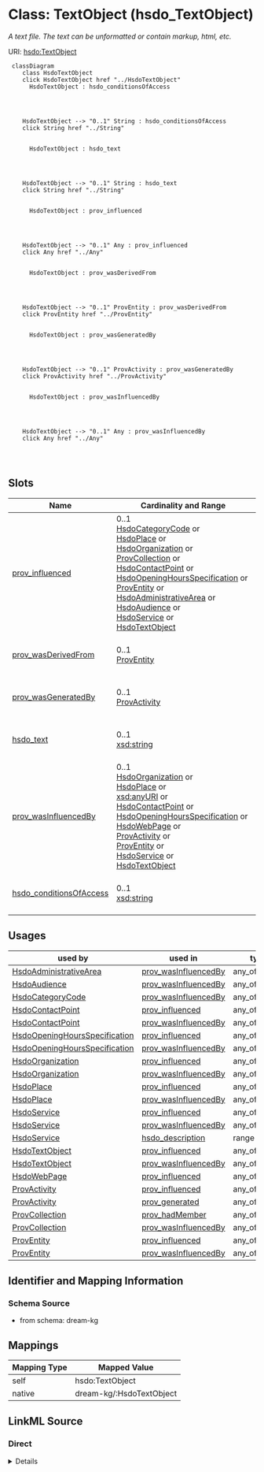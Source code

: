 

# Class: TextObject (hsdo_TextObject)


_A text file. The text can be unformatted or contain markup, html, etc._





URI: [hsdo:TextObject](hsdo:TextObject)






```mermaid
 classDiagram
    class HsdoTextObject
    click HsdoTextObject href "../HsdoTextObject"
      HsdoTextObject : hsdo_conditionsOfAccess
        
          
    
    
    HsdoTextObject --> "0..1" String : hsdo_conditionsOfAccess
    click String href "../String"

        
      HsdoTextObject : hsdo_text
        
          
    
    
    HsdoTextObject --> "0..1" String : hsdo_text
    click String href "../String"

        
      HsdoTextObject : prov_influenced
        
          
    
    
    HsdoTextObject --> "0..1" Any : prov_influenced
    click Any href "../Any"

        
      HsdoTextObject : prov_wasDerivedFrom
        
          
    
    
    HsdoTextObject --> "0..1" ProvEntity : prov_wasDerivedFrom
    click ProvEntity href "../ProvEntity"

        
      HsdoTextObject : prov_wasGeneratedBy
        
          
    
    
    HsdoTextObject --> "0..1" ProvActivity : prov_wasGeneratedBy
    click ProvActivity href "../ProvActivity"

        
      HsdoTextObject : prov_wasInfluencedBy
        
          
    
    
    HsdoTextObject --> "0..1" Any : prov_wasInfluencedBy
    click Any href "../Any"

        
      
```




<!-- no inheritance hierarchy -->


## Slots

| Name | Cardinality and Range | Description | Inheritance |
| ---  | --- | --- | --- |
| [prov_influenced](../slots/prov_influenced.md) | 0..1 <br/> [HsdoCategoryCode](../classes/HsdoCategoryCode.md)&nbsp;or&nbsp;<br />[HsdoPlace](../classes/HsdoPlace.md)&nbsp;or&nbsp;<br />[HsdoOrganization](../classes/HsdoOrganization.md)&nbsp;or&nbsp;<br />[ProvCollection](../classes/ProvCollection.md)&nbsp;or&nbsp;<br />[HsdoContactPoint](../classes/HsdoContactPoint.md)&nbsp;or&nbsp;<br />[HsdoOpeningHoursSpecification](../classes/HsdoOpeningHoursSpecification.md)&nbsp;or&nbsp;<br />[ProvEntity](../classes/ProvEntity.md)&nbsp;or&nbsp;<br />[HsdoAdministrativeArea](../classes/HsdoAdministrativeArea.md)&nbsp;or&nbsp;<br />[HsdoAudience](../classes/HsdoAudience.md)&nbsp;or&nbsp;<br />[HsdoService](../classes/HsdoService.md)&nbsp;or&nbsp;<br />[HsdoTextObject](../classes/HsdoTextObject.md) | No slot (predicate) description specified | direct |
| [prov_wasDerivedFrom](../slots/prov_wasDerivedFrom.md) | 0..1 <br/> [ProvEntity](../classes/ProvEntity.md) | No slot (predicate) description specified | direct |
| [prov_wasGeneratedBy](../slots/prov_wasGeneratedBy.md) | 0..1 <br/> [ProvActivity](../classes/ProvActivity.md) | No slot (predicate) description specified | direct |
| [hsdo_text](../slots/hsdo_text.md) | 0..1 <br/> [xsd:string](xsd:string) | No slot (predicate) description specified | direct |
| [prov_wasInfluencedBy](../slots/prov_wasInfluencedBy.md) | 0..1 <br/> [HsdoOrganization](../classes/HsdoOrganization.md)&nbsp;or&nbsp;<br />[HsdoPlace](../classes/HsdoPlace.md)&nbsp;or&nbsp;<br />[xsd:anyURI](xsd:anyURI)&nbsp;or&nbsp;<br />[HsdoContactPoint](../classes/HsdoContactPoint.md)&nbsp;or&nbsp;<br />[HsdoOpeningHoursSpecification](../classes/HsdoOpeningHoursSpecification.md)&nbsp;or&nbsp;<br />[HsdoWebPage](../classes/HsdoWebPage.md)&nbsp;or&nbsp;<br />[ProvActivity](../classes/ProvActivity.md)&nbsp;or&nbsp;<br />[ProvEntity](../classes/ProvEntity.md)&nbsp;or&nbsp;<br />[HsdoService](../classes/HsdoService.md)&nbsp;or&nbsp;<br />[HsdoTextObject](../classes/HsdoTextObject.md) | No slot (predicate) description specified | direct |
| [hsdo_conditionsOfAccess](../slots/hsdo_conditionsOfAccess.md) | 0..1 <br/> [xsd:string](xsd:string) | No slot (predicate) description specified | direct |





## Usages

| used by | used in | type | used |
| ---  | --- | --- | --- |
| [HsdoAdministrativeArea](../classes/HsdoAdministrativeArea.md) | [prov_wasInfluencedBy](../slots/prov_wasInfluencedBy.md) | any_of[range] | [HsdoTextObject](../classes/HsdoTextObject.md) |
| [HsdoAudience](../classes/HsdoAudience.md) | [prov_wasInfluencedBy](../slots/prov_wasInfluencedBy.md) | any_of[range] | [HsdoTextObject](../classes/HsdoTextObject.md) |
| [HsdoCategoryCode](../classes/HsdoCategoryCode.md) | [prov_wasInfluencedBy](../slots/prov_wasInfluencedBy.md) | any_of[range] | [HsdoTextObject](../classes/HsdoTextObject.md) |
| [HsdoContactPoint](../classes/HsdoContactPoint.md) | [prov_influenced](../slots/prov_influenced.md) | any_of[range] | [HsdoTextObject](../classes/HsdoTextObject.md) |
| [HsdoContactPoint](../classes/HsdoContactPoint.md) | [prov_wasInfluencedBy](../slots/prov_wasInfluencedBy.md) | any_of[range] | [HsdoTextObject](../classes/HsdoTextObject.md) |
| [HsdoOpeningHoursSpecification](../classes/HsdoOpeningHoursSpecification.md) | [prov_influenced](../slots/prov_influenced.md) | any_of[range] | [HsdoTextObject](../classes/HsdoTextObject.md) |
| [HsdoOpeningHoursSpecification](../classes/HsdoOpeningHoursSpecification.md) | [prov_wasInfluencedBy](../slots/prov_wasInfluencedBy.md) | any_of[range] | [HsdoTextObject](../classes/HsdoTextObject.md) |
| [HsdoOrganization](../classes/HsdoOrganization.md) | [prov_influenced](../slots/prov_influenced.md) | any_of[range] | [HsdoTextObject](../classes/HsdoTextObject.md) |
| [HsdoOrganization](../classes/HsdoOrganization.md) | [prov_wasInfluencedBy](../slots/prov_wasInfluencedBy.md) | any_of[range] | [HsdoTextObject](../classes/HsdoTextObject.md) |
| [HsdoPlace](../classes/HsdoPlace.md) | [prov_influenced](../slots/prov_influenced.md) | any_of[range] | [HsdoTextObject](../classes/HsdoTextObject.md) |
| [HsdoPlace](../classes/HsdoPlace.md) | [prov_wasInfluencedBy](../slots/prov_wasInfluencedBy.md) | any_of[range] | [HsdoTextObject](../classes/HsdoTextObject.md) |
| [HsdoService](../classes/HsdoService.md) | [prov_influenced](../slots/prov_influenced.md) | any_of[range] | [HsdoTextObject](../classes/HsdoTextObject.md) |
| [HsdoService](../classes/HsdoService.md) | [prov_wasInfluencedBy](../slots/prov_wasInfluencedBy.md) | any_of[range] | [HsdoTextObject](../classes/HsdoTextObject.md) |
| [HsdoService](../classes/HsdoService.md) | [hsdo_description](../slots/hsdo_description.md) | range | [HsdoTextObject](../classes/HsdoTextObject.md) |
| [HsdoTextObject](../classes/HsdoTextObject.md) | [prov_influenced](../slots/prov_influenced.md) | any_of[range] | [HsdoTextObject](../classes/HsdoTextObject.md) |
| [HsdoTextObject](../classes/HsdoTextObject.md) | [prov_wasInfluencedBy](../slots/prov_wasInfluencedBy.md) | any_of[range] | [HsdoTextObject](../classes/HsdoTextObject.md) |
| [HsdoWebPage](../classes/HsdoWebPage.md) | [prov_influenced](../slots/prov_influenced.md) | any_of[range] | [HsdoTextObject](../classes/HsdoTextObject.md) |
| [ProvActivity](../classes/ProvActivity.md) | [prov_influenced](../slots/prov_influenced.md) | any_of[range] | [HsdoTextObject](../classes/HsdoTextObject.md) |
| [ProvActivity](../classes/ProvActivity.md) | [prov_generated](../slots/prov_generated.md) | any_of[range] | [HsdoTextObject](../classes/HsdoTextObject.md) |
| [ProvCollection](../classes/ProvCollection.md) | [prov_hadMember](../slots/prov_hadMember.md) | any_of[range] | [HsdoTextObject](../classes/HsdoTextObject.md) |
| [ProvCollection](../classes/ProvCollection.md) | [prov_wasInfluencedBy](../slots/prov_wasInfluencedBy.md) | any_of[range] | [HsdoTextObject](../classes/HsdoTextObject.md) |
| [ProvEntity](../classes/ProvEntity.md) | [prov_influenced](../slots/prov_influenced.md) | any_of[range] | [HsdoTextObject](../classes/HsdoTextObject.md) |
| [ProvEntity](../classes/ProvEntity.md) | [prov_wasInfluencedBy](../slots/prov_wasInfluencedBy.md) | any_of[range] | [HsdoTextObject](../classes/HsdoTextObject.md) |






## Identifier and Mapping Information







### Schema Source


* from schema: dream-kg




## Mappings

| Mapping Type | Mapped Value |
| ---  | ---  |
| self | hsdo:TextObject |
| native | dream-kg/:HsdoTextObject |







## LinkML Source

<!-- TODO: investigate https://stackoverflow.com/questions/37606292/how-to-create-tabbed-code-blocks-in-mkdocs-or-sphinx -->

### Direct

<details>
```yaml
name: hsdo_TextObject
description: A text file. The text can be unformatted or contain markup, html, etc.
title: TextObject
notes:
- Class with 87 occurrences.
from_schema: dream-kg
rank: 1000
slots:
- prov_influenced
- prov_wasDerivedFrom
- prov_wasGeneratedBy
- hsdo_text
- prov_wasInfluencedBy
- hsdo_conditionsOfAccess
class_uri: hsdo:TextObject

```
</details>

### Induced

<details>
```yaml
name: hsdo_TextObject
description: A text file. The text can be unformatted or contain markup, html, etc.
title: TextObject
notes:
- Class with 87 occurrences.
from_schema: dream-kg
rank: 1000
attributes:
  prov_influenced:
    name: prov_influenced
    description: No slot (predicate) description specified
    comments:
    - 162 occurrences with subject type prov_Entity and object type hsdo_Audience.
    - 314 occurrences with subject type prov_Entity and object type hsdo_CategoryCode.
    - 174 occurrences with subject type prov_Entity and object type hsdo_Service.
    - 348 occurrences with subject type prov_Entity and object type prov_Entity.
    - 174 occurrences with subject type prov_Entity and object type hsdo_TextObject.
    - 1218 occurrences with subject type prov_Entity and object type hsdo_OpeningHoursSpecification.
    - 174 occurrences with subject type prov_Entity and object type hsdo_Place.
    - 174 occurrences with subject type prov_Entity and object type hsdo_ContactPoint.
    - 174 occurrences with subject type prov_Entity and object type hsdo_Organization.
    - 78 occurrences with subject type prov_Entity and object type hsdo_AdministrativeArea.
    - 243 occurrences with untyped subjects and object type http://schema.org/Audience.
    - 471 occurrences with untyped subjects and object type http://schema.org/CategoryCode.
    - 117 occurrences with untyped subjects and object type http://schema.org/AdministrativeArea.
    - 81 occurrences with subject type prov_Activity and object type hsdo_Audience.
    - 157 occurrences with subject type prov_Activity and object type hsdo_CategoryCode.
    - 87 occurrences with subject type prov_Activity and object type hsdo_Service.
    - 174 occurrences with subject type prov_Activity and object type prov_Entity.
    - 87 occurrences with subject type prov_Activity and object type hsdo_TextObject.
    - 609 occurrences with subject type prov_Activity and object type hsdo_OpeningHoursSpecification.
    - 87 occurrences with subject type prov_Activity and object type hsdo_Place.
    - 87 occurrences with subject type prov_Activity and object type hsdo_ContactPoint.
    - 87 occurrences with subject type prov_Activity and object type hsdo_Organization.
    - 39 occurrences with subject type prov_Activity and object type hsdo_AdministrativeArea.
    - 87 occurrences with subject type hsdo_Service and object type prov_Collection.
    - 174 occurrences with subject type prov_Entity and object type prov_Collection.
    - 87 occurrences with subject type hsdo_TextObject and object type prov_Collection.
    - 609 occurrences with subject type hsdo_OpeningHoursSpecification and object
      type prov_Collection.
    - 87 occurrences with subject type hsdo_Place and object type prov_Collection.
    - 87 occurrences with subject type hsdo_ContactPoint and object type prov_Collection.
    - 87 occurrences with subject type hsdo_Organization and object type prov_Collection.
    - 87 occurrences with subject type hsdo_WebPage and object type prov_Collection.
    - 87 occurrences with subject type hsdo_WebPage and object type hsdo_Service.
    - 174 occurrences with subject type hsdo_WebPage and object type prov_Entity.
    - 87 occurrences with subject type hsdo_WebPage and object type hsdo_TextObject.
    - 609 occurrences with subject type hsdo_WebPage and object type hsdo_OpeningHoursSpecification.
    - 87 occurrences with subject type hsdo_WebPage and object type hsdo_Place.
    - 87 occurrences with subject type hsdo_WebPage and object type hsdo_ContactPoint.
    - 87 occurrences with subject type hsdo_WebPage and object type hsdo_Organization.
    examples:
    - description: prov_Entity → hsdo_Audience
      object:
        example_object: dreamkg:category/audience/YoungAdults
        example_predicate: prov:influenced
        example_subject: dreamkg:file/IJCAI/mappings/ontology.obda
    - description: prov_Entity → hsdo_CategoryCode
      object:
        example_object: dreamkg:category/service/other/WeatherRelief
        example_predicate: prov:influenced
        example_subject: dreamkg:file/IJCAI/mappings/ontology.obda
    - description: prov_Entity → hsdo_Service
      object:
        example_object: dreamkg:service/6710596967858176
        example_predicate: prov:influenced
        example_subject: dreamkg:file/IJCAI/mappings/ontology.obda
    - description: prov_Entity → prov_Entity
      object:
        example_object: dreamkg:service/channel/P--6710596967858176
        example_predicate: prov:influenced
        example_subject: dreamkg:file/IJCAI/mappings/ontology.obda
    - description: prov_Entity → hsdo_TextObject
      object:
        example_object: dreamkg:service/desc/6710596967858176
        example_predicate: prov:influenced
        example_subject: dreamkg:file/IJCAI/mappings/ontology.obda
    - description: prov_Entity → hsdo_OpeningHoursSpecification
      object:
        example_object: dreamkg:service/hours/wednesday/6710596967858176
        example_predicate: prov:influenced
        example_subject: dreamkg:file/IJCAI/mappings/ontology.obda
    - description: prov_Entity → hsdo_Place
      object:
        example_object: dreamkg:service/location/6710596967858176
        example_predicate: prov:influenced
        example_subject: dreamkg:file/IJCAI/mappings/ontology.obda
    - description: prov_Entity → hsdo_ContactPoint
      object:
        example_object: dreamkg:service/phone/6710596967858176
        example_predicate: prov:influenced
        example_subject: dreamkg:file/IJCAI/mappings/ontology.obda
    - description: prov_Entity → hsdo_Organization
      object:
        example_object: dreamkg:service/provider/6710596967858176
        example_predicate: prov:influenced
        example_subject: dreamkg:file/IJCAI/mappings/ontology.obda
    - description: prov_Entity → hsdo_AdministrativeArea
      object:
        example_object: dreamkg:zip/19320
        example_predicate: prov:influenced
        example_subject: dreamkg:file/IJCAI/mappings/ontology.obda
    - description: None → hsdo_Audience
      object:
        example_object: dreamkg:category/audience/YoungAdults
        example_predicate: prov:influenced
        example_subject: dreamkg:file/AuntBertha/UpToDateVersions/Final_Temporary_Shelter_20240109.csv
    - description: None → hsdo_CategoryCode
      object:
        example_object: dreamkg:category/service/other/WeatherRelief
        example_predicate: prov:influenced
        example_subject: dreamkg:file/AuntBertha/UpToDateVersions/Final_Temporary_Shelter_20240109.csv
    - description: None → hsdo_AdministrativeArea
      object:
        example_object: dreamkg:zip/19320
        example_predicate: prov:influenced
        example_subject: dreamkg:file/AuntBertha/UpToDateVersions/Final_Temporary_Shelter_20240109.csv
    - description: prov_Activity → hsdo_Audience
      object:
        example_object: dreamkg:category/audience/YoungAdults
        example_predicate: prov:influenced
        example_subject: dreamkg:process/run/ontop-CM
    - description: prov_Activity → hsdo_CategoryCode
      object:
        example_object: dreamkg:category/service/other/WeatherRelief
        example_predicate: prov:influenced
        example_subject: dreamkg:process/run/ontop-CM
    - description: prov_Activity → hsdo_Service
      object:
        example_object: dreamkg:service/6710596967858176
        example_predicate: prov:influenced
        example_subject: dreamkg:process/run/ontop-CM
    - description: prov_Activity → prov_Entity
      object:
        example_object: dreamkg:service/channel/P--6710596967858176
        example_predicate: prov:influenced
        example_subject: dreamkg:process/run/ontop-CM
    - description: prov_Activity → hsdo_TextObject
      object:
        example_object: dreamkg:service/desc/6710596967858176
        example_predicate: prov:influenced
        example_subject: dreamkg:process/run/ontop-CM
    - description: prov_Activity → hsdo_OpeningHoursSpecification
      object:
        example_object: dreamkg:service/hours/wednesday/6710596967858176
        example_predicate: prov:influenced
        example_subject: dreamkg:process/run/ontop-CM
    - description: prov_Activity → hsdo_Place
      object:
        example_object: dreamkg:service/location/6710596967858176
        example_predicate: prov:influenced
        example_subject: dreamkg:process/run/ontop-CM
    - description: prov_Activity → hsdo_ContactPoint
      object:
        example_object: dreamkg:service/phone/6710596967858176
        example_predicate: prov:influenced
        example_subject: dreamkg:process/run/ontop-CM
    - description: prov_Activity → hsdo_Organization
      object:
        example_object: dreamkg:service/provider/6710596967858176
        example_predicate: prov:influenced
        example_subject: dreamkg:process/run/ontop-CM
    - description: prov_Activity → hsdo_AdministrativeArea
      object:
        example_object: dreamkg:zip/19320
        example_predicate: prov:influenced
        example_subject: dreamkg:process/run/ontop-CM
    - description: hsdo_Service → prov_Collection
      object:
        example_object: dreamkg:file/kg.ttl
        example_predicate: prov:influenced
        example_subject: dreamkg:service/6710596967858176
    - description: prov_Entity → prov_Collection
      object:
        example_object: dreamkg:file/kg.ttl
        example_predicate: prov:influenced
        example_subject: dreamkg:service/channel/P--6710596967858176
    - description: hsdo_TextObject → prov_Collection
      object:
        example_object: dreamkg:file/kg.ttl
        example_predicate: prov:influenced
        example_subject: dreamkg:service/desc/6710596967858176
    - description: hsdo_OpeningHoursSpecification → prov_Collection
      object:
        example_object: dreamkg:file/kg.ttl
        example_predicate: prov:influenced
        example_subject: dreamkg:service/hours/wednesday/6710596967858176
    - description: hsdo_Place → prov_Collection
      object:
        example_object: dreamkg:file/kg.ttl
        example_predicate: prov:influenced
        example_subject: dreamkg:service/location/6710596967858176
    - description: hsdo_ContactPoint → prov_Collection
      object:
        example_object: dreamkg:file/kg.ttl
        example_predicate: prov:influenced
        example_subject: dreamkg:service/phone/6710596967858176
    - description: hsdo_Organization → prov_Collection
      object:
        example_object: dreamkg:file/kg.ttl
        example_predicate: prov:influenced
        example_subject: dreamkg:service/provider/6710596967858176
    - description: hsdo_WebPage → prov_Collection
      object:
        example_object: dreamkg:outside/ab
        example_predicate: prov:influenced
        example_subject: https://www.auntbertha.com//youth-service%252C-inc--philadelphia-pa--youth-emergency-service-%2528yes%2529/5680777996009472
    - description: hsdo_WebPage → hsdo_Service
      object:
        example_object: dreamkg:service/5680777996009472
        example_predicate: prov:influenced
        example_subject: https://www.auntbertha.com//youth-service%252C-inc--philadelphia-pa--youth-emergency-service-%2528yes%2529/5680777996009472
    - description: hsdo_WebPage → prov_Entity
      object:
        example_object: dreamkg:service/channel/P--5680777996009472
        example_predicate: prov:influenced
        example_subject: https://www.auntbertha.com//youth-service%252C-inc--philadelphia-pa--youth-emergency-service-%2528yes%2529/5680777996009472
    - description: hsdo_WebPage → hsdo_TextObject
      object:
        example_object: dreamkg:service/desc/5680777996009472
        example_predicate: prov:influenced
        example_subject: https://www.auntbertha.com//youth-service%252C-inc--philadelphia-pa--youth-emergency-service-%2528yes%2529/5680777996009472
    - description: hsdo_WebPage → hsdo_OpeningHoursSpecification
      object:
        example_object: dreamkg:service/hours/wednesday/5680777996009472
        example_predicate: prov:influenced
        example_subject: https://www.auntbertha.com//youth-service%252C-inc--philadelphia-pa--youth-emergency-service-%2528yes%2529/5680777996009472
    - description: hsdo_WebPage → hsdo_Place
      object:
        example_object: dreamkg:service/location/5680777996009472
        example_predicate: prov:influenced
        example_subject: https://www.auntbertha.com//youth-service%252C-inc--philadelphia-pa--youth-emergency-service-%2528yes%2529/5680777996009472
    - description: hsdo_WebPage → hsdo_ContactPoint
      object:
        example_object: dreamkg:service/phone/5680777996009472
        example_predicate: prov:influenced
        example_subject: https://www.auntbertha.com//youth-service%252C-inc--philadelphia-pa--youth-emergency-service-%2528yes%2529/5680777996009472
    - description: hsdo_WebPage → hsdo_Organization
      object:
        example_object: dreamkg:service/provider/5680777996009472
        example_predicate: prov:influenced
        example_subject: https://www.auntbertha.com//youth-service%252C-inc--philadelphia-pa--youth-emergency-service-%2528yes%2529/5680777996009472
    from_schema: dream-kg
    rank: 1000
    slot_uri: prov:influenced
    alias: prov_influenced
    owner: hsdo_TextObject
    domain_of:
    - hsdo_ContactPoint
    - hsdo_OpeningHoursSpecification
    - hsdo_Organization
    - hsdo_Place
    - hsdo_Service
    - hsdo_TextObject
    - hsdo_WebPage
    - prov_Activity
    - prov_Entity
    range: Any
    any_of:
    - range: hsdo_CategoryCode
    - range: hsdo_Place
    - range: hsdo_Organization
    - range: prov_Collection
    - range: hsdo_ContactPoint
    - range: hsdo_OpeningHoursSpecification
    - range: prov_Entity
    - range: hsdo_AdministrativeArea
    - range: hsdo_Audience
    - range: hsdo_Service
    - range: hsdo_TextObject
  prov_wasDerivedFrom:
    name: prov_wasDerivedFrom
    description: No slot (predicate) description specified
    comments:
    - 162 occurrences with subject type hsdo_Audience and object type prov_Entity.
    - 314 occurrences with subject type hsdo_CategoryCode and object type prov_Entity.
    - 174 occurrences with subject type hsdo_Service and object type prov_Entity.
    - 348 occurrences with subject type prov_Entity and object type prov_Entity.
    - 174 occurrences with subject type hsdo_TextObject and object type prov_Entity.
    - 1218 occurrences with subject type hsdo_OpeningHoursSpecification and object
      type prov_Entity.
    - 174 occurrences with subject type hsdo_Place and object type prov_Entity.
    - 174 occurrences with subject type hsdo_ContactPoint and object type prov_Entity.
    - 174 occurrences with subject type hsdo_Organization and object type prov_Entity.
    - 78 occurrences with subject type hsdo_AdministrativeArea and object type prov_Entity.
    examples:
    - description: hsdo_Audience → prov_Entity
      object:
        example_object: dreamkg:file/IJCAI/mappings/ontology.obda
        example_predicate: prov:wasDerivedFrom
        example_subject: dreamkg:category/audience/YoungAdults
    - description: hsdo_CategoryCode → prov_Entity
      object:
        example_object: dreamkg:file/IJCAI/mappings/ontology.obda
        example_predicate: prov:wasDerivedFrom
        example_subject: dreamkg:category/service/other/WeatherRelief
    - description: hsdo_Service → prov_Entity
      object:
        example_object: dreamkg:file/IJCAI/mappings/ontology.obda
        example_predicate: prov:wasDerivedFrom
        example_subject: dreamkg:service/6710596967858176
    - description: prov_Entity → prov_Entity
      object:
        example_object: dreamkg:file/IJCAI/mappings/ontology.obda
        example_predicate: prov:wasDerivedFrom
        example_subject: dreamkg:service/channel/P--6710596967858176
    - description: hsdo_TextObject → prov_Entity
      object:
        example_object: dreamkg:file/IJCAI/mappings/ontology.obda
        example_predicate: prov:wasDerivedFrom
        example_subject: dreamkg:service/desc/6710596967858176
    - description: hsdo_OpeningHoursSpecification → prov_Entity
      object:
        example_object: dreamkg:file/IJCAI/mappings/ontology.obda
        example_predicate: prov:wasDerivedFrom
        example_subject: dreamkg:service/hours/wednesday/6710596967858176
    - description: hsdo_Place → prov_Entity
      object:
        example_object: dreamkg:file/IJCAI/mappings/ontology.obda
        example_predicate: prov:wasDerivedFrom
        example_subject: dreamkg:service/location/6710596967858176
    - description: hsdo_ContactPoint → prov_Entity
      object:
        example_object: dreamkg:file/IJCAI/mappings/ontology.obda
        example_predicate: prov:wasDerivedFrom
        example_subject: dreamkg:service/phone/6710596967858176
    - description: hsdo_Organization → prov_Entity
      object:
        example_object: dreamkg:file/IJCAI/mappings/ontology.obda
        example_predicate: prov:wasDerivedFrom
        example_subject: dreamkg:service/provider/6710596967858176
    - description: hsdo_AdministrativeArea → prov_Entity
      object:
        example_object: dreamkg:file/IJCAI/mappings/ontology.obda
        example_predicate: prov:wasDerivedFrom
        example_subject: dreamkg:zip/19320
    from_schema: dream-kg
    rank: 1000
    slot_uri: prov:wasDerivedFrom
    alias: prov_wasDerivedFrom
    owner: hsdo_TextObject
    domain_of:
    - hsdo_AdministrativeArea
    - hsdo_Audience
    - hsdo_CategoryCode
    - hsdo_ContactPoint
    - hsdo_OpeningHoursSpecification
    - hsdo_Organization
    - hsdo_Place
    - hsdo_Service
    - hsdo_TextObject
    - prov_Entity
    range: prov_Entity
  prov_wasGeneratedBy:
    name: prov_wasGeneratedBy
    description: No slot (predicate) description specified
    comments:
    - 81 occurrences with subject type hsdo_Audience and object type prov_Activity.
    - 157 occurrences with subject type hsdo_CategoryCode and object type prov_Activity.
    - 87 occurrences with subject type hsdo_Service and object type prov_Activity.
    - 174 occurrences with subject type prov_Entity and object type prov_Activity.
    - 87 occurrences with subject type hsdo_TextObject and object type prov_Activity.
    - 609 occurrences with subject type hsdo_OpeningHoursSpecification and object
      type prov_Activity.
    - 87 occurrences with subject type hsdo_Place and object type prov_Activity.
    - 87 occurrences with subject type hsdo_ContactPoint and object type prov_Activity.
    - 87 occurrences with subject type hsdo_Organization and object type prov_Activity.
    - 39 occurrences with subject type hsdo_AdministrativeArea and object type prov_Activity.
    examples:
    - description: hsdo_Audience → prov_Activity
      object:
        example_object: dreamkg:process/run/ontop-CM
        example_predicate: prov:wasGeneratedBy
        example_subject: dreamkg:category/audience/YoungAdults
    - description: hsdo_CategoryCode → prov_Activity
      object:
        example_object: dreamkg:process/run/ontop-CM
        example_predicate: prov:wasGeneratedBy
        example_subject: dreamkg:category/service/other/WeatherRelief
    - description: hsdo_Service → prov_Activity
      object:
        example_object: dreamkg:process/run/ontop-CM
        example_predicate: prov:wasGeneratedBy
        example_subject: dreamkg:service/6710596967858176
    - description: prov_Entity → prov_Activity
      object:
        example_object: dreamkg:process/run/ontop-CM
        example_predicate: prov:wasGeneratedBy
        example_subject: dreamkg:service/channel/P--6710596967858176
    - description: hsdo_TextObject → prov_Activity
      object:
        example_object: dreamkg:process/run/ontop-CM
        example_predicate: prov:wasGeneratedBy
        example_subject: dreamkg:service/desc/6710596967858176
    - description: hsdo_OpeningHoursSpecification → prov_Activity
      object:
        example_object: dreamkg:process/run/ontop-CM
        example_predicate: prov:wasGeneratedBy
        example_subject: dreamkg:service/hours/wednesday/6710596967858176
    - description: hsdo_Place → prov_Activity
      object:
        example_object: dreamkg:process/run/ontop-CM
        example_predicate: prov:wasGeneratedBy
        example_subject: dreamkg:service/location/6710596967858176
    - description: hsdo_ContactPoint → prov_Activity
      object:
        example_object: dreamkg:process/run/ontop-CM
        example_predicate: prov:wasGeneratedBy
        example_subject: dreamkg:service/phone/6710596967858176
    - description: hsdo_Organization → prov_Activity
      object:
        example_object: dreamkg:process/run/ontop-CM
        example_predicate: prov:wasGeneratedBy
        example_subject: dreamkg:service/provider/6710596967858176
    - description: hsdo_AdministrativeArea → prov_Activity
      object:
        example_object: dreamkg:process/run/ontop-CM
        example_predicate: prov:wasGeneratedBy
        example_subject: dreamkg:zip/19320
    from_schema: dream-kg
    rank: 1000
    slot_uri: prov:wasGeneratedBy
    alias: prov_wasGeneratedBy
    owner: hsdo_TextObject
    domain_of:
    - hsdo_AdministrativeArea
    - hsdo_Audience
    - hsdo_CategoryCode
    - hsdo_ContactPoint
    - hsdo_OpeningHoursSpecification
    - hsdo_Organization
    - hsdo_Place
    - hsdo_Service
    - hsdo_TextObject
    - prov_Entity
    range: prov_Activity
  hsdo_text:
    name: hsdo_text
    description: No slot (predicate) description specified
    comments:
    - 90 occurrences with subject type hsdo_TextObject and object type string.
    examples:
    - description: hsdo_TextObject → string
      object:
        example_object: Child Guidance Resource Centers offers a supportive and effective
          program specifically for teenagers struggling with addiction. The Drug and
          Alcohol Service (D and A) is an extensive, family-based program that focuses
          on education, treatment and recovery from substance abuse. We supportively
          confront and coach our clients through the personal, academic, social and
          family problems created by and participating in the use of drugs and alcohol.Our
          treatment includes- Individual therapy- Family therapy- Group therapy- Relapse
          prevention techniques - After-care planningChild Guidance Resource Centers
          accepts Medicaid for their services.
        example_predicate: hsdo:text
        example_subject: dreamkg:service/desc/4542572480692224
    from_schema: dream-kg
    rank: 1000
    slot_uri: hsdo:text
    alias: hsdo_text
    owner: hsdo_TextObject
    domain_of:
    - hsdo_TextObject
    range: string
  prov_wasInfluencedBy:
    name: prov_wasInfluencedBy
    description: No slot (predicate) description specified
    comments:
    - 162 occurrences with subject type hsdo_Audience and object type prov_Entity.
    - 243 occurrences with subject type hsdo_Audience and object type uri.
    - 81 occurrences with subject type hsdo_Audience and object type prov_Activity.
    - 314 occurrences with subject type hsdo_CategoryCode and object type prov_Entity.
    - 471 occurrences with subject type hsdo_CategoryCode and object type uri.
    - 157 occurrences with subject type hsdo_CategoryCode and object type prov_Activity.
    - 87 occurrences with subject type prov_Collection and object type hsdo_Service.
    - 174 occurrences with subject type prov_Collection and object type prov_Entity.
    - 87 occurrences with subject type prov_Collection and object type hsdo_TextObject.
    - 609 occurrences with subject type prov_Collection and object type hsdo_OpeningHoursSpecification.
    - 87 occurrences with subject type prov_Collection and object type hsdo_Place.
    - 87 occurrences with subject type prov_Collection and object type hsdo_ContactPoint.
    - 87 occurrences with subject type prov_Collection and object type hsdo_Organization.
    - 87 occurrences with subject type prov_Collection and object type hsdo_WebPage.
    - 174 occurrences with subject type hsdo_Service and object type prov_Entity.
    - 87 occurrences with subject type hsdo_Service and object type prov_Activity.
    - 87 occurrences with subject type hsdo_Service and object type hsdo_WebPage.
    - 348 occurrences with subject type prov_Entity and object type prov_Entity.
    - 174 occurrences with subject type prov_Entity and object type prov_Activity.
    - 174 occurrences with subject type prov_Entity and object type hsdo_WebPage.
    - 174 occurrences with subject type hsdo_TextObject and object type prov_Entity.
    - 87 occurrences with subject type hsdo_TextObject and object type prov_Activity.
    - 87 occurrences with subject type hsdo_TextObject and object type hsdo_WebPage.
    - 1218 occurrences with subject type hsdo_OpeningHoursSpecification and object
      type prov_Entity.
    - 609 occurrences with subject type hsdo_OpeningHoursSpecification and object
      type prov_Activity.
    - 609 occurrences with subject type hsdo_OpeningHoursSpecification and object
      type hsdo_WebPage.
    - 174 occurrences with subject type hsdo_Place and object type prov_Entity.
    - 87 occurrences with subject type hsdo_Place and object type prov_Activity.
    - 87 occurrences with subject type hsdo_Place and object type hsdo_WebPage.
    - 174 occurrences with subject type hsdo_ContactPoint and object type prov_Entity.
    - 87 occurrences with subject type hsdo_ContactPoint and object type prov_Activity.
    - 87 occurrences with subject type hsdo_ContactPoint and object type hsdo_WebPage.
    - 174 occurrences with subject type hsdo_Organization and object type prov_Entity.
    - 87 occurrences with subject type hsdo_Organization and object type prov_Activity.
    - 87 occurrences with subject type hsdo_Organization and object type hsdo_WebPage.
    - 78 occurrences with subject type hsdo_AdministrativeArea and object type prov_Entity.
    - 117 occurrences with subject type hsdo_AdministrativeArea and object type uri.
    - 39 occurrences with subject type hsdo_AdministrativeArea and object type prov_Activity.
    examples:
    - description: hsdo_Audience → prov_Entity
      object:
        example_object: dreamkg:file/IJCAI/mappings/ontology.obda
        example_predicate: prov:wasInfluencedBy
        example_subject: dreamkg:category/audience/YoungAdults
    - description: hsdo_Audience → uri
      object:
        example_object: dreamkg:file/AuntBertha/UpToDate/Versions/Final_Emergency_Food_20240109.csv
        example_predicate: prov:wasInfluencedBy
        example_subject: dreamkg:category/audience/AbuseOrNeglectSurvivors
    - description: hsdo_Audience → prov_Activity
      object:
        example_object: dreamkg:process/run/ontop-CM
        example_predicate: prov:wasInfluencedBy
        example_subject: dreamkg:category/audience/YoungAdults
    - description: hsdo_CategoryCode → prov_Entity
      object:
        example_object: dreamkg:file/IJCAI/mappings/ontology.obda
        example_predicate: prov:wasInfluencedBy
        example_subject: dreamkg:category/service/other/WeatherRelief
    - description: hsdo_CategoryCode → uri
      object:
        example_object: dreamkg:file/AuntBertha/UpToDate/Versions/Final_Emergency_Food_20240109.csv
        example_predicate: prov:wasInfluencedBy
        example_subject: dreamkg:category/availability/Available
    - description: hsdo_CategoryCode → prov_Activity
      object:
        example_object: dreamkg:process/run/ontop-CM
        example_predicate: prov:wasInfluencedBy
        example_subject: dreamkg:category/service/other/WeatherRelief
    - description: prov_Collection → hsdo_Service
      object:
        example_object: dreamkg:service/6710596967858176
        example_predicate: prov:wasInfluencedBy
        example_subject: dreamkg:file/kg.ttl
    - description: prov_Collection → prov_Entity
      object:
        example_object: dreamkg:service/channel/P--6710596967858176
        example_predicate: prov:wasInfluencedBy
        example_subject: dreamkg:file/kg.ttl
    - description: prov_Collection → hsdo_TextObject
      object:
        example_object: dreamkg:service/desc/6710596967858176
        example_predicate: prov:wasInfluencedBy
        example_subject: dreamkg:file/kg.ttl
    - description: prov_Collection → hsdo_OpeningHoursSpecification
      object:
        example_object: dreamkg:service/hours/wednesday/6710596967858176
        example_predicate: prov:wasInfluencedBy
        example_subject: dreamkg:file/kg.ttl
    - description: prov_Collection → hsdo_Place
      object:
        example_object: dreamkg:service/location/6710596967858176
        example_predicate: prov:wasInfluencedBy
        example_subject: dreamkg:file/kg.ttl
    - description: prov_Collection → hsdo_ContactPoint
      object:
        example_object: dreamkg:service/phone/6710596967858176
        example_predicate: prov:wasInfluencedBy
        example_subject: dreamkg:file/kg.ttl
    - description: prov_Collection → hsdo_Organization
      object:
        example_object: dreamkg:service/provider/6710596967858176
        example_predicate: prov:wasInfluencedBy
        example_subject: dreamkg:file/kg.ttl
    - description: prov_Collection → hsdo_WebPage
      object:
        example_object: https://www.auntbertha.com//youth-service%252C-inc--philadelphia-pa--youth-emergency-service-%2528yes%2529/5680777996009472
        example_predicate: prov:wasInfluencedBy
        example_subject: dreamkg:outside/ab
    - description: hsdo_Service → prov_Entity
      object:
        example_object: dreamkg:file/IJCAI/mappings/ontology.obda
        example_predicate: prov:wasInfluencedBy
        example_subject: dreamkg:service/6710596967858176
    - description: hsdo_Service → prov_Activity
      object:
        example_object: dreamkg:process/run/ontop-CM
        example_predicate: prov:wasInfluencedBy
        example_subject: dreamkg:service/6710596967858176
    - description: hsdo_Service → hsdo_WebPage
      object:
        example_object: https://www.auntbertha.com//the-veterans-group--philadelphia-pa--men%2527s-shelter/6710596967858176
        example_predicate: prov:wasInfluencedBy
        example_subject: dreamkg:service/6710596967858176
    - description: prov_Entity → prov_Entity
      object:
        example_object: dreamkg:file/IJCAI/mappings/ontology.obda
        example_predicate: prov:wasInfluencedBy
        example_subject: dreamkg:service/channel/P--6710596967858176
    - description: prov_Entity → prov_Activity
      object:
        example_object: dreamkg:process/run/ontop-CM
        example_predicate: prov:wasInfluencedBy
        example_subject: dreamkg:service/channel/P--6710596967858176
    - description: prov_Entity → hsdo_WebPage
      object:
        example_object: https://www.auntbertha.com//the-veterans-group--philadelphia-pa--men%2527s-shelter/6710596967858176
        example_predicate: prov:wasInfluencedBy
        example_subject: dreamkg:service/channel/P--6710596967858176
    - description: hsdo_TextObject → prov_Entity
      object:
        example_object: dreamkg:file/IJCAI/mappings/ontology.obda
        example_predicate: prov:wasInfluencedBy
        example_subject: dreamkg:service/desc/6710596967858176
    - description: hsdo_TextObject → prov_Activity
      object:
        example_object: dreamkg:process/run/ontop-CM
        example_predicate: prov:wasInfluencedBy
        example_subject: dreamkg:service/desc/6710596967858176
    - description: hsdo_TextObject → hsdo_WebPage
      object:
        example_object: https://www.auntbertha.com//the-veterans-group--philadelphia-pa--men%2527s-shelter/6710596967858176
        example_predicate: prov:wasInfluencedBy
        example_subject: dreamkg:service/desc/6710596967858176
    - description: hsdo_OpeningHoursSpecification → prov_Entity
      object:
        example_object: dreamkg:file/IJCAI/mappings/ontology.obda
        example_predicate: prov:wasInfluencedBy
        example_subject: dreamkg:service/hours/wednesday/6710596967858176
    - description: hsdo_OpeningHoursSpecification → prov_Activity
      object:
        example_object: dreamkg:process/run/ontop-CM
        example_predicate: prov:wasInfluencedBy
        example_subject: dreamkg:service/hours/wednesday/6710596967858176
    - description: hsdo_OpeningHoursSpecification → hsdo_WebPage
      object:
        example_object: https://www.auntbertha.com//the-veterans-group--philadelphia-pa--men%2527s-shelter/6710596967858176
        example_predicate: prov:wasInfluencedBy
        example_subject: dreamkg:service/hours/wednesday/6710596967858176
    - description: hsdo_Place → prov_Entity
      object:
        example_object: dreamkg:file/IJCAI/mappings/ontology.obda
        example_predicate: prov:wasInfluencedBy
        example_subject: dreamkg:service/location/6710596967858176
    - description: hsdo_Place → prov_Activity
      object:
        example_object: dreamkg:process/run/ontop-CM
        example_predicate: prov:wasInfluencedBy
        example_subject: dreamkg:service/location/6710596967858176
    - description: hsdo_Place → hsdo_WebPage
      object:
        example_object: https://www.auntbertha.com//the-veterans-group--philadelphia-pa--men%2527s-shelter/6710596967858176
        example_predicate: prov:wasInfluencedBy
        example_subject: dreamkg:service/location/6710596967858176
    - description: hsdo_ContactPoint → prov_Entity
      object:
        example_object: dreamkg:file/IJCAI/mappings/ontology.obda
        example_predicate: prov:wasInfluencedBy
        example_subject: dreamkg:service/phone/6710596967858176
    - description: hsdo_ContactPoint → prov_Activity
      object:
        example_object: dreamkg:process/run/ontop-CM
        example_predicate: prov:wasInfluencedBy
        example_subject: dreamkg:service/phone/6710596967858176
    - description: hsdo_ContactPoint → hsdo_WebPage
      object:
        example_object: https://www.auntbertha.com//the-veterans-group--philadelphia-pa--men%2527s-shelter/6710596967858176
        example_predicate: prov:wasInfluencedBy
        example_subject: dreamkg:service/phone/6710596967858176
    - description: hsdo_Organization → prov_Entity
      object:
        example_object: dreamkg:file/IJCAI/mappings/ontology.obda
        example_predicate: prov:wasInfluencedBy
        example_subject: dreamkg:service/provider/6710596967858176
    - description: hsdo_Organization → prov_Activity
      object:
        example_object: dreamkg:process/run/ontop-CM
        example_predicate: prov:wasInfluencedBy
        example_subject: dreamkg:service/provider/6710596967858176
    - description: hsdo_Organization → hsdo_WebPage
      object:
        example_object: https://www.auntbertha.com//the-veterans-group--philadelphia-pa--men%2527s-shelter/6710596967858176
        example_predicate: prov:wasInfluencedBy
        example_subject: dreamkg:service/provider/6710596967858176
    - description: hsdo_AdministrativeArea → prov_Entity
      object:
        example_object: dreamkg:file/IJCAI/mappings/ontology.obda
        example_predicate: prov:wasInfluencedBy
        example_subject: dreamkg:zip/19320
    - description: hsdo_AdministrativeArea → uri
      object:
        example_object: dreamkg:file/AuntBertha/UpToDate/Versions/Final_Emergency_Food_20240109.csv
        example_predicate: prov:wasInfluencedBy
        example_subject: dreamkg:zip/17602
    - description: hsdo_AdministrativeArea → prov_Activity
      object:
        example_object: dreamkg:process/run/ontop-CM
        example_predicate: prov:wasInfluencedBy
        example_subject: dreamkg:zip/19320
    from_schema: dream-kg
    rank: 1000
    slot_uri: prov:wasInfluencedBy
    alias: prov_wasInfluencedBy
    owner: hsdo_TextObject
    domain_of:
    - hsdo_AdministrativeArea
    - hsdo_Audience
    - hsdo_CategoryCode
    - hsdo_ContactPoint
    - hsdo_OpeningHoursSpecification
    - hsdo_Organization
    - hsdo_Place
    - hsdo_Service
    - hsdo_TextObject
    - prov_Collection
    - prov_Entity
    range: Any
    any_of:
    - range: hsdo_Organization
    - range: hsdo_Place
    - range: uri
    - range: hsdo_ContactPoint
    - range: hsdo_OpeningHoursSpecification
    - range: hsdo_WebPage
    - range: prov_Activity
    - range: prov_Entity
    - range: hsdo_Service
    - range: hsdo_TextObject
  hsdo_conditionsOfAccess:
    name: hsdo_conditionsOfAccess
    description: No slot (predicate) description specified
    comments:
    - 88 occurrences with subject type hsdo_TextObject and object type string.
    examples:
    - description: hsdo_TextObject → string
      object:
        example_object: Must have Medical Assistance (Medicaid). This program helps
          people who are 13 to 19 years old.
        example_predicate: hsdo:conditionsOfAccess
        example_subject: dreamkg:service/desc/4542572480692224
    from_schema: dream-kg
    rank: 1000
    slot_uri: hsdo:conditionsOfAccess
    alias: hsdo_conditionsOfAccess
    owner: hsdo_TextObject
    domain_of:
    - hsdo_TextObject
    range: string
class_uri: hsdo:TextObject

```
</details>